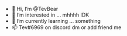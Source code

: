 - 👋 Hi, I’m @TevBear
- 👀 I’m interested in ... mhhhh IDK
- 🌱 I’m currently learning ... something
- 📫 Tev#6969 on discord dm or add friend me

<!---
TevBear/TevBear is ✨ special ✨ lol
--->
